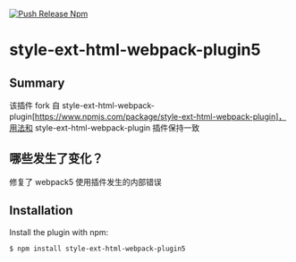 [![Push Release Npm](https://github.com/Qiuhang817385/style-ext-html-webpack-plugin5/actions/workflows/main.yml/badge.svg)](https://github.com/Qiuhang817385/style-ext-html-webpack-plugin5/actions/workflows/main.yml)

# style-ext-html-webpack-plugin5

## Summary

该插件 fork 自 style-ext-html-webpack-plugin[https://www.npmjs.com/package/style-ext-html-webpack-plugin]，用法和 style-ext-html-webpack-plugin 插件保持一致

## 哪些发生了变化？

修复了 webpack5 使用插件发生的内部错误

## Installation

Install the plugin with npm:

```shell
$ npm install style-ext-html-webpack-plugin5
```
